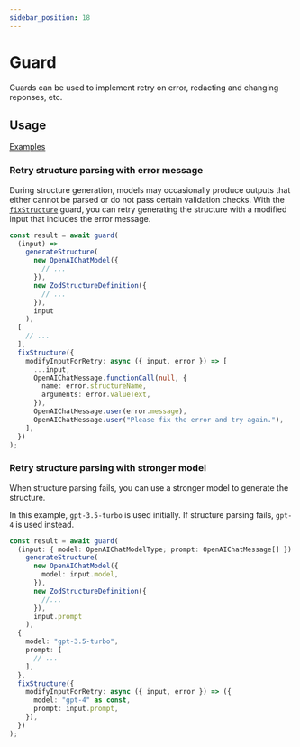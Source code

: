 ```yaml
---
sidebar_position: 18
---
```


# Guard

Guards can be used to implement retry on error, redacting and changing reponses, etc.

## Usage

[Examples](https://github.com/lgrammel/modelfusion/tree/main/examples/basic/src/guard)

### Retry structure parsing with error message

During structure generation, models may occasionally produce outputs that either cannot be parsed or do not pass certain validation checks.
With the [`fixStructure`](/api/modules/#fixstructure) guard, you can retry generating the structure with a modified input that includes the error message.

```ts
const result = await guard(
  (input) =>
    generateStructure(
      new OpenAIChatModel({
        // ...
      }),
      new ZodStructureDefinition({
        // ...
      }),
      input
    ),
  [
    // ...
  ],
  fixStructure({
    modifyInputForRetry: async ({ input, error }) => [
      ...input,
      OpenAIChatMessage.functionCall(null, {
        name: error.structureName,
        arguments: error.valueText,
      }),
      OpenAIChatMessage.user(error.message),
      OpenAIChatMessage.user("Please fix the error and try again."),
    ],
  })
);
```

### Retry structure parsing with stronger model

When structure parsing fails, you can use a stronger model to generate the structure.

In this example, `gpt-3.5-turbo` is used initially. If structure parsing fails, `gpt-4` is used instead.

```ts
const result = await guard(
  (input: { model: OpenAIChatModelType; prompt: OpenAIChatMessage[] }) =>
    generateStructure(
      new OpenAIChatModel({
        model: input.model,
      }),
      new ZodStructureDefinition({
        //...
      }),
      input.prompt
    ),
  {
    model: "gpt-3.5-turbo",
    prompt: [
      // ...
    ],
  },
  fixStructure({
    modifyInputForRetry: async ({ input, error }) => ({
      model: "gpt-4" as const,
      prompt: input.prompt,
    }),
  })
);
```
